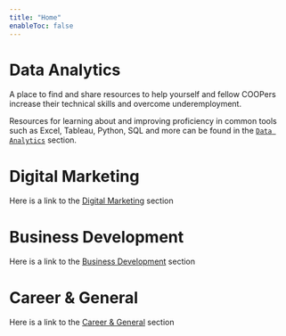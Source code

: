 ```yaml
---
title: "Home"
enableToc: false
---
```


# Data Analytics

A place to find and share resources to help yourself and fellow COOPers increase their technical skills and overcome underemployment.

Resources for learning about and improving proficiency in common tools such as Excel, Tableau, Python, SQL and more can be found in the [`Data Analytics`](DataAnalytics/DataAnalytics.md) section.

# Digital Marketing

Here is a link to the [Digital Marketing](DigitalMarketing/DigitalMarketing.md) section

# Business Development

Here is a link to the [Business Development](BusinessDevelopment/BusinessDevelopment.md) section

# Career & General

Here is a link to the [Career & General](General/CareerAndGeneral.md) section